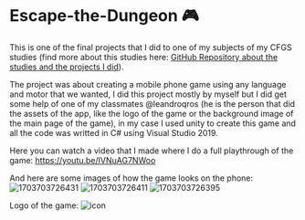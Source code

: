 # Escape-the-Dungeon 🎮

This is one of the final projects that I did to one of my subjects of my CFGS studies (find more about this studies here: [GitHub Repository about the studies and the projects I did](https://github.com/manelcagigos/Higher-degree-studies-projects)).

The project was about creating a mobile phone game using any language and motor that we wanted, I did this project mostly by myself but I did get some help of one of my classmates @leandroqros (he is the person that did the assets of the app, like the logo of the game or the background image of the main page of the game), in my case I used unity to create this game and all the code was writted in C# using Visual Studio 2019.

Here you can watch a video that I made where I do a full playthrough of the game:
https://youtu.be/IVNuAG7NWoo

And here are some images of how the game looks on the phone:
![1703703726431](https://github.com/manelcagigos/Escape-the-Dungeon/assets/97809916/fd5b758f-0c65-485a-9f25-9d602dd7f47f)
![1703703726411](https://github.com/manelcagigos/Escape-the-Dungeon/assets/97809916/7628e07f-b2d8-467d-8278-3d4e43e16e12)
![1703703726395](https://github.com/manelcagigos/Escape-the-Dungeon/assets/97809916/e3724cf2-e952-4048-921e-61434f04b9fb)

Logo of the game:
![icon](https://github.com/manelcagigos/Escape-the-Dungeon/assets/97809916/c4cc37de-19ca-44ff-9aae-321a4ba72309)
